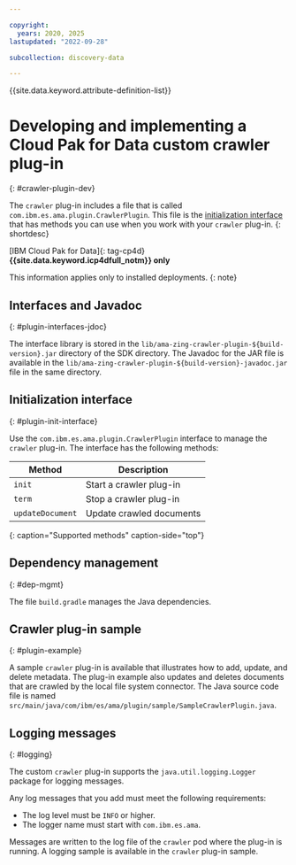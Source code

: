 ```yaml
---

copyright:
  years: 2020, 2025
lastupdated: "2022-09-28"

subcollection: discovery-data

---
```


{{site.data.keyword.attribute-definition-list}}

# Developing and implementing a Cloud Pak for Data custom crawler plug-in
{: #crawler-plugin-dev}

The `crawler` plug-in includes a file that is called `com.ibm.es.ama.plugin.CrawlerPlugin`. This file is the [initialization interface](/docs/discovery-data?topic=discovery-data-crawler-plugin-dev#plugin-init-interface) that has methods you can use when you work with your `crawler` plug-in.
{: shortdesc}

[IBM Cloud Pak for Data]{: tag-cp4d} **{{site.data.keyword.icp4dfull_notm}} only**

This information applies only to installed deployments.
{: note}

## Interfaces and Javadoc
{: #plugin-interfaces-jdoc}

The interface library is stored in the `lib/ama-zing-crawler-plugin-${build-version}.jar` directory of the SDK directory. The Javadoc for the JAR file is available in the `lib/ama-zing-crawler-plugin-${build-version}-javadoc.jar` file in the same directory.

## Initialization interface
{: #plugin-init-interface}

Use the `com.ibm.es.ama.plugin.CrawlerPlugin` interface to manage the `crawler` plug-in. The interface has the following methods:

| Method               | Description
|----------------------|------------------------------|
| `init`               | Start a crawler plug-in |
| `term`               | Stop a crawler plug-in  |
| `updateDocument`     | Update crawled documents     |
{: caption="Supported methods" caption-side="top"}

## Dependency management
{: #dep-mgmt}

The file `build.gradle` manages the Java dependencies.

## Crawler plug-in sample
{: #plugin-example}

A sample `crawler` plug-in is available that illustrates how to add, update, and delete metadata. The plug-in example also updates and deletes documents that are crawled by the local file system connector. The Java source code file is named `src/main/java/com/ibm/es/ama/plugin/sample/SampleCrawlerPlugin.java`.

## Logging messages
{: #logging}

The custom `crawler` plug-in supports the `java.util.logging.Logger` package for logging messages.

Any log messages that you add must meet the following requirements:

-   The log level must be `INFO` or higher.
-   The logger name must start with `com.ibm.es.ama`.

Messages are written to the log file of the `crawler` pod where the plug-in is running. A logging sample is available in the `crawler` plug-in sample.
